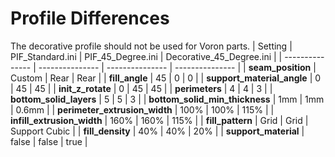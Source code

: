 # Profile Differences
The decorative profile should not be used for Voron parts.
| Setting | PIF_Standard.ini | PIF_45_Degree.ini |  Decorative_45_Degree.ini |
| --------------- | --------------- | --------------- | --------------- |
| **seam_position** | Custom | Rear | Rear |
| **fill_angle** | 45 | 0 | 0 |
| **support_material_angle** | 0 | 45 | 45 |
| **init_z_rotate** | 0 | 45 | 45 | 
| **perimeters** | 4 | 4 | 3 | 
| **bottom_solid_layers** | 5 | 5 | 3 | 
| **bottom_solid_min_thickness** | 1mm | 1mm | 0.6mm | 
| **perimeter_extrusion_width** | 100% | 100% | 115% | 
| **infill_extrusion_width** | 160% | 160% | 115% | 
| **fill_pattern** | Grid | Grid | Support Cubic |
| **fill_density** | 40% | 40% | 20% |
| **support_material** | false | false | true |